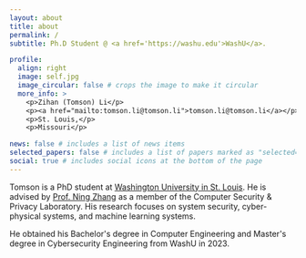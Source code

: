 ```yaml
---
layout: about
title: about
permalink: /
subtitle: Ph.D Student @ <a href='https://washu.edu'>WashU</a>.

profile:
  align: right
  image: self.jpg
  image_circular: false # crops the image to make it circular
  more_info: >
    <p>Zihan (Tomson) Li</p>
    <p><a href="mailto:tomson.li@tomson.li">tomson.li@tomson.li</a></p><br>
    <p>St. Louis,</p>
    <p>Missouri</p>

news: false # includes a list of news items
selected_papers: false # includes a list of papers marked as "selected={true}"
social: true # includes social icons at the bottom of the page
---
```


Tomson is a PhD student at [Washington University in St. Louis](https://washu.edu). He is advised by [Prof. Ning Zhang](https://cybersecurity.seas.wustl.edu/ning/index.html) as a member of the Computer Security & Privacy Laboratory. His research focuses on system security, cyber-physical systems, and machine learning systems.

<!-- Tomson is a MS student at [Washington University in St. Louis](https://washu.edu). His previous research focused on system security, real-time systems, and Federated Learning. -->
<!-- He is advised by [Prof. Ning Zhang](https://cybersecurity.seas.wustl.edu/ning/index.html) as a member of the [Computer Security & Privacy Laboratory](https://cybersecurity.seas.wustl.edu/).
His research focuses on system security, and real-time systems. -->

<!-- formal verifications -->

He obtained his Bachelor's degree in Computer Engineering and Master's degree in Cybersecurity Engineering from WashU in 2023.

<!-- He will obtain MS in Computer Science from WashU in May 2025. -->

<!-- Write your biography here. Tell the world about yourself. Link to your favorite [subreddit](http://reddit.com). You can put a picture in, too. The code is already in, just name your picture `prof_pic.jpg` and put it in the `img/` folder.

Put your address / P.O. box / other info right below your picture. You can also disable any of these elements by editing `profile` property of the YAML header of your `_pages/about.md`. Edit `_bibliography/papers.bib` and Jekyll will render your [publications page](/al-folio/publications/) automatically.

Link to your social media connections, too. This theme is set up to use [Font Awesome icons](https://fontawesome.com/) and [Academicons](https://jpswalsh.github.io/academicons/), like the ones below. Add your Facebook, Twitter, LinkedIn, Google Scholar, or just disable all of them. -->
